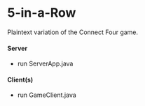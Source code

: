 # 5-in-a-Row 
Plaintext variation of the Connect Four game.
#### Server
  - run ServerApp.java
#### Client(s)
  - run GameClient.java
